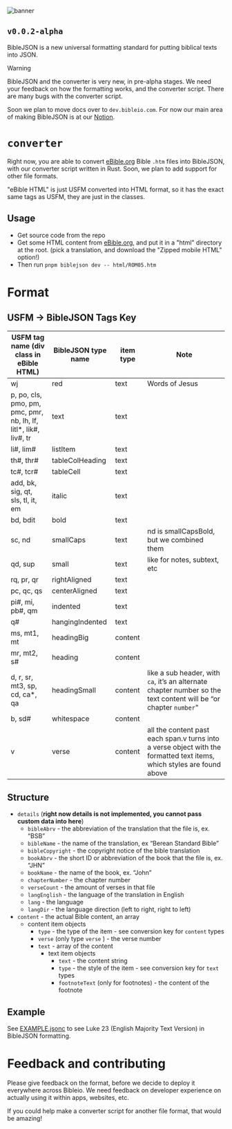 ![banner](https://github.com/user-attachments/assets/34cd22a2-7751-4e24-9f2a-24b66a007362)

## `v0.0.2-alpha`

BibleJSON is a new universal formatting standard for putting biblical texts into JSON.

> [!WARNING]
> BibleJSON and the converter is very new, in pre-alpha stages. We need your feedback on how the formatting works, and the converter script.
> There are many bugs with the converter script.

Soon we plan to move docs over to `dev.bibleio.com`. For now our main area of making BibleJSON is at our [Notion](https://cat-skate-e91.notion.site/BibleJSON-12aaafe2ea3c80258e0de366333b6c8a?pvs=4).

# `converter`

Right now, you are able to convert [eBible.org](https://ebible.org) Bible `.htm` files into BibleJSON, with our converter script written in Rust. Soon, we plan to add support for other file formats.

"eBible HTML" is just USFM converted into HTML format, so it has the exact same tags as USFM, they are just in the classes.

## Usage

- Get source code from the repo
- Get some HTML content from [eBible.org](https://ebible.org), and put it in a "html" directory at the root. (pick a translation, and download the "Zipped mobile HTML" option!)
- Then run `pnpm biblejson dev -- html/ROM05.htm`

# Format

## USFM → BibleJSON Tags Key

| USFM tag name (div class in eBible HTML) | BibleJSON type name | item type | Note |
| --- | --- | --- | --- |
| wj | red | text | Words of Jesus |
| p, po, cls, pmo, pm, pmc, pmr, nb, lh, lf, litl*, lik#, liv#, tr | text | text |  |
| li#, lim# | listItem | text | |
| th#, thr# | tableColHeading | text |  |
| tc#, tcr# | tableCell | text |  |
| add, bk, sig, qt, sls, tl, it, em | italic | text |  |
| bd, bdit | bold | text |  |
| sc, nd | smallCaps | text | nd is smallCapsBold, but we combined them |
| qd, sup | small | text | like for notes, subtext, etc |
| rq, pr, qr | rightAligned | text |  |
| pc, qc, qs | centerAligned | text |  |
| pi#, mi, pb#, qm | indented | text |  |
| q# | hangingIndented | text |  |
| ms, mt1, mt | headingBig | content |  |
| mr, mt2, s# | heading | content |  |
| d, r, sr, mt3, sp, cd, ca*, qa | headingSmall | content | like a sub header, with `ca`, it’s an alternate chapter number so the text content will be “or chapter `number`" |
| b, sd# | whitespace | content |  |
| v | verse | content | all the content past each span.v turns into a verse object with the formatted text items, which styles are found above |

## Structure

- `details` (**right now details is not implemented, you cannot pass custom data into here**)
    - `bibleAbrv` - the abbreviation of the translation that the file is, ex. “BSB”
    - `bibleName` - the name of the translation, ex “Berean Standard Bible”
    - `bibleCopyright` - the copyright notice of the bible translation
    - `bookAbrv` - the short ID or abbreviation of the book that the file is, ex. “JHN”
    - `bookName` - the name of the book, ex. “John”
    - `chapterNumber` - the chapter number
    - `verseCount` - the amount of verses in that file
    - `langEnglish` - the language of the translation in English
    - `lang` - the language
    - `langDir` - the language direction (left to right, right to left)
- `content` - the actual Bible content, an array
    - content item objects
        - `type` - the type of the item - see conversion key for `content` types
        - `verse` (only type `verse` ) - the verse number
        - `text` - array of the content
            - text item objects
                - `text` - the content string
                - `type` - the style of the item - see conversion key for `text` types
                - `footnoteText` (only for footnotes) - the content of the footnote

## Example

See [EXAMPLE.jsonc](EXAMPLE.jsonc) to see Luke 23 (English Majority Text Version) in BibleJSON formatting.

# Feedback and contributing

Please give feedback on the format, before we decide to deploy it everywhere across Bibleio. We need feedback on developer experience on actually using it within apps, websites, etc.

If you could help make a converter script for another file format, that would be amazing!
